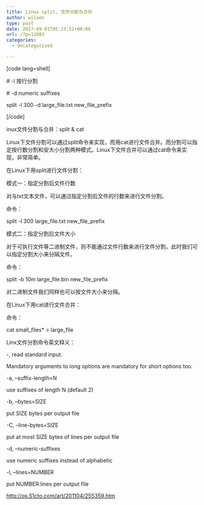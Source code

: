 ```yaml
---
title: Linux split, 文件分割与合并
author: wiloon
type: post
date: 2017-09-01T05:13:51+00:00
url: /?p=11083
categories:
  - Uncategorized

---
```

[code lang=shell]
  
\# -l 按行分割
  
\# -d numeric suffixes
  
split -l 300 -d large\_file.txt new\_file_prefix
  
[/code]

inux文件分割与合并：split & cat

Linux下文件分割可以通过split命令来实现，而用cat进行文件合并。而分割可以指定按行数分割和安大小分割两种模式。Linux下文件合并可以通过cat命令来实现，非常简单。
  
在Linux下用split进行文件分割：
  
模式一：指定分割后文件行数
  
对与txt文本文件，可以通过指定分割后文件的行数来进行文件分割。
  
命令：
  
split -l 300 large\_file.txt new\_file_prefix
  
模式二：指定分割后文件大小
  
对于可执行文件等二进制文件，则不能通过文件行数来进行文件分割，此时我们可以指定分割大小来分隔文件。
  
命令：
  
split -b 10m large\_file.bin new\_file_prefix
  
对二进制文件我们同样也可以按文件大小来分隔。
  
在Linux下用cat进行文件合并：
  
命令：
  
cat small\_files* > large\_file
  
Linx文件分割命令英文释义：
  
-, read standard input.

Mandatory arguments to long options are mandatory for short options too.

-a, &#8211;suffix-length=N

use suffixes of length N (default 2)

-b, &#8211;bytes=SIZE

put SIZE bytes per output file

-C, &#8211;line-bytes=SIZE

put at most SIZE bytes of lines per output file

-d, &#8211;numeric-suffixes

use numeric suffixes instead of alphabetic

-l, &#8211;lines=NUMBER

put NUMBER lines per output file

http://os.51cto.com/art/201104/255359.htm